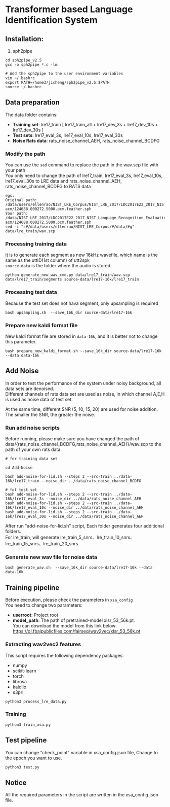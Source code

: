 # Transformer based Language Identification System
## Installation:
1. sph2pipe
```
cd sph2pipe_v2.5
gcc -o sph2pipe *.c -lm

# Add the sph2pipe to the user environment variables
vim ~/.bashrc
export PATH=/home3/jicheng/sph2pipe_v2.5:$PATH
source ~/.bashrc
```
## Data preparation
The data folder contains:<br>
- **Training set**: lre17_train [ lre17_train_all + lre17_dev_3s + lre17_dev_10s + lre17_dev_30s ]
- **Test sets**: lre17_eval_3s, lre17_eval_10s, lre17_eval_30s<br>
- **Noise Rats data**: rats_noise_channel_AEH,  rats_noise_channel_BCDFG
### Modify the path 
You can use the ```sed``` command to replace the path in the wav.scp file with your path <br>
You only need to change the path of lre17_train, lre17_eval_3s, lre17_eval_10s, lre17_eval_30s to LRE data and rats_noise_channel_AEH, rats_noise_channel_BCDFG to RATS data
```
egs:
Original path: /data/users/ellenrao/NIST_LRE_Corpus/NIST_LRE_2017/LDC2017E22_2017_NIST_Language_Recognition_Evaluation_Training_Data/data/ara-acm/124688.000272.5000.pcm.feather.sph
Your path: /data/NIST_LRE_2017/LDC2017E22_2017_NIST_Language_Recognition_Evaluation_Training_Data/data/ara-acm/124688.000272.5000.pcm.feather.sph
sed -i "s#/data/users/ellenrao/NIST_LRE_Corpus/#/data/#g" data/lre_train/wav.scp
```
### Processing training data
It is to generate each segment as new 16kHz wavefile, which name is the same as the uttID(1st column) of utt2spk <br>
```source-data``` is the folder where the audio is stored.
```
python generate_new_wav_cmd.py data/lre17_train/wav.scp data/lre17_train/segments source-data/lre17-16k/lre17_train
```
### Processing test data
Because the test set does not hava segment, only upsampling is required
```
bash upsampling.sh  --save_16k_dir source-data/lre17-16k
```
### Prepare new kaldi format file
New kaldi format file are stored in ```data-16k```, and it is better not to change this parameter.
```
bash prepare_new_kaldi_format.sh --save_16k_dir source-data/lre17-16k --data data-16k
```

## Add Noise
In order to test the performance of the system under noisy background, all data sets are denoised.<br>
Different channels of rats data set are used as noise, in which channel A,E,H is used as noise data of test set.

At the same time, different SNR (5, 10, 15, 20) are used for noise addition.<br>
The smaller the SNR, the greater the noise.<br>

### Run add noise scripts
Before running, please make sure you have changed the path of data/{rats_noise_channel_BCDFG,rats_noise_channel_AEH}/wav.scp to the path of your own rats data
```
# for training data set

cd Add-Noise

bash add-noise-for-lid.sh --steps 2 --src-train ../data-16k/lre17_train --noise_dir ../data/rats_noise_channel_BCDFG

# fot test set
bash add-noise-for-lid.sh --steps 2 --src-train ../data-16k/lre17_eval_3s --noise_dir ../data/rats_noise_channel_AEH
bash add-noise-for-lid.sh --steps 2 --src-train ../data-16k/lre17_eval_10s --noise_dir ../data/rats_noise_channel_AEH
bash add-noise-for-lid.sh --steps 2 --src-train ../data-16k/lre17_eval_30s --noise_dir ../data/rats_noise_channel_AEH
```
After run "add-noise-for-lid.sh" script, Each folder generates four additional folders.<br>
For lre_train, will generate lre_train_5_snrs、lre_train_10_snrs、lre_train_15_snrs、lre_train_20_snrs

### Generate new wav file for noise data
```
bash generate_wav.sh  --save_16k_dir source-data/lre17-16k --data data-16k
```
## Training pipeline
Before execution, please check the parameters in ```xsa_config``` <br>
You need to change two parameters:<br>
- **userroot**: Project root 
- **model_path**: The path of pretrained-model xlsr_53_56k.pt. <br>
You can download the model from this link below:  https://dl.fbaipublicfiles.com/fairseq/wav2vec/xlsr_53_56k.pt <br>
### Extracting wav2vec2 features
This script requires the following dependency packages: <br>
- numpy
- scikit-learn
- torch
- librosa 
- kaldiio 
- s3prl
```
python3 process_lre_data.py
```
### Training 
```
python3 train_xsa.py
```
## Test pipeline
You can change "check_point" variable in xsa_config.json file, Change to the epoch you want to use.
```
python3 test.py
```

## Notice
All the required parameters in the script are written in the xsa_config.json file.
